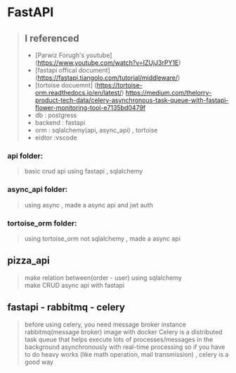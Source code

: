 # FastAPI
> ## I referenced 
> - [Parwiz Forugh's youtube]<br>(https://www.youtube.com/watch?v=IZUjJ3rPY1E)
>- [fastapi offical document]<br>(https://fastapi.tiangolo.com/tutorial/middleware/) <br>
> -  [tortoise docuemnt]
> (https://tortoise-orm.readthedocs.io/en/latest/)
>  https://medium.com/thelorry-product-tech-data/celery-asynchronous-task-queue-with-fastapi-flower-monitoring-tool-e7135bd0479f
> - db : postgress
> - backend : fastapi
> - orm : sqlalchemy(api, async_api) , tortoise
> - eidtor :vscode

### api folder:
>basic crud api using fastapi , sqlalchemy

### async_api folder:
> using async  , made a async api and jwt auth

### tortoise_orm folder:
> using tortoise_orm  not sqlalchemy ,  made a  async api

## pizza_api
> make relation between(order - user) using sqlalchemy  
> make CRUD async api  with fastapi  

## fastapi - rabbitmq - celery
> before using celery,  you need  message broker 
> instance rabbitmq(message broker) image with docker
> Celery is a distributed task queue that helps execute lots of processes/messages in the background asynchronously with real-time processing
> so if you have to do heavy works (like math operation, mail transmission) , celery is a good way 
